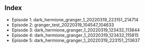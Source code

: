 ## Index

* Episode 1: dark_hermione_granger_1_20220319_223151_214714
* Episode 2: granger_test_20220319_104547_104633
* Episode 3: dark_hermione_granger_1_20220319_123432_113844
* Episode 4: dark_hermione_granger_1_20220319_123432_115815
* Episode 5: dark_hermione_granger_1_20220319_223151_213637